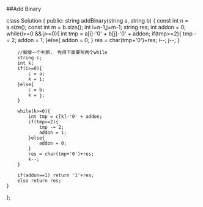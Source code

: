 ##Add Binary    

class Solution {
public:
    string addBinary(string a, string b) {
        const int n = a.size();
        const int m = b.size();
        int i=n-1,j=m-1;
        string res;
        int addon = 0;
        while(i>=0 && j>=0){
            int tmp = a[i]-'0' + b[j]-'0' + addon;
            if(tmp>=2){
                tmp -= 2;
                addon = 1;
            }else{
                addon = 0;
            }
            res = char(tmp+'0')+res;
            i--;
            j--;
        }
        
        //新增一个判断， 免得下面要写两个while
        string c;
        int k;
        if(i>=0){
            c = a;
            k = i;
        }else{
            c = b;
            k = j;
        }
        
        while(k>=0){
            int tmp = c[k]-'0' + addon;
            if(tmp>=2){
                tmp -= 2;
                addon = 1;
            }else{
                addon = 0;
            }
            res = char(tmp+'0')+res;
            k--;
        }
        
        if(addon==1) return '1'+res;
        else return res;
    }
};
